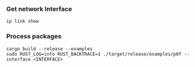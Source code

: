###  Get network Interface
```
ip link show
```

### Process packages
```
cargo build --release --examples
sudo RUST_LOG=info RUST_BACKTRACE=1 ./target/release/examples/p0f --interface <INTERFACE>
```
